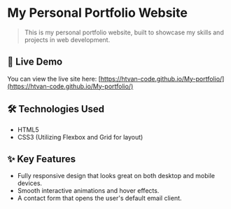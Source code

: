 # My Personal Portfolio Website

> This is my personal portfolio website, built to showcase my skills and projects in web development.

## 🚀 Live Demo

You can view the live site here: [https://htvan-code.github.io/My-portfolio/](https://htvan-code.github.io/My-portfolio/)

## 🛠️ Technologies Used

* HTML5
* CSS3 (Utilizing Flexbox and Grid for layout)

## ✨ Key Features

* Fully responsive design that looks great on both desktop and mobile devices.
* Smooth interactive animations and hover effects.
* A contact form that opens the user's default email client.
